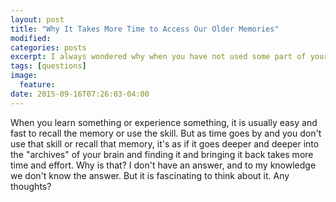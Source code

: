 ```yaml
---
layout: post
title: "Why It Takes More Time to Access Our Older Memories"
modified:
categories: posts
excerpt: I always wondered why when you have not used some part of your memories, it takes longer to recall them.
tags: [questions]
image:
  feature:
date: 2015-09-16T07:26:03-04:00
---
```


When you learn something or experience something, it is usually easy and fast to recall the memory or use the skill. But as time goes by and you don't use that skill or recall that memory, it's as if it goes deeper and deeper into the "archives" of your brain and finding it and bringing it back takes more time and effort.
Why is that?
I don't have an answer, and to my knowledge we don't know the answer.
But it is fascinating to think about it.
Any thoughts?
